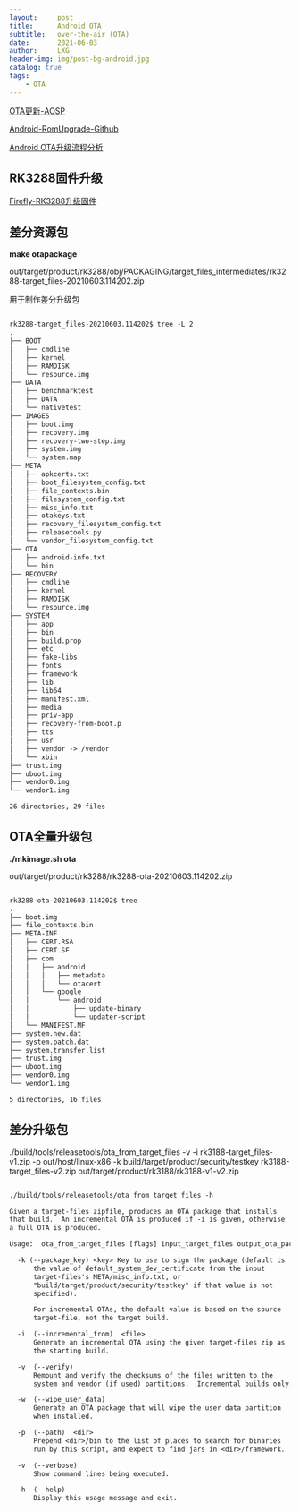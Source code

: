 ```yaml
---
layout:     post
title:      Android OTA
subtitle:   over-the-air (OTA)
date:       2021-06-03
author:     LXG
header-img: img/post-bg-android.jpg
catalog: true
tags:
    - OTA
---
```


[OTA更新-AOSP](https://source.android.google.cn/devices/tech/ota?hl=zh-cn)

[Android-RomUpgrade-Github](https://github.com/aystshen/Android-RomUpgrade)

[Android OTA升级流程分析](https://skytoby.github.io/2019/Android%20OTA%E5%8D%87%E7%BA%A7%E6%B5%81%E7%A8%8B%E5%88%86%E6%9E%90/)

## RK3288固件升级

[Firefly-RK3288升级固件](https://wiki.t-firefly.com/zh_CN/Firefly-RK3288/upgrade_firmware.html)

## 差分资源包

**make otapackage**

out/target/product/rk3288/obj/PACKAGING/target_files_intermediates/rk3288-target_files-20210603.114202.zip

用于制作差分升级包

```txt

rk3288-target_files-20210603.114202$ tree -L 2
.
├── BOOT
│   ├── cmdline
│   ├── kernel
│   ├── RAMDISK
│   └── resource.img
├── DATA
│   ├── benchmarktest
│   ├── DATA
│   └── nativetest
├── IMAGES
│   ├── boot.img
│   ├── recovery.img
│   ├── recovery-two-step.img
│   ├── system.img
│   └── system.map
├── META
│   ├── apkcerts.txt
│   ├── boot_filesystem_config.txt
│   ├── file_contexts.bin
│   ├── filesystem_config.txt
│   ├── misc_info.txt
│   ├── otakeys.txt
│   ├── recovery_filesystem_config.txt
│   ├── releasetools.py
│   └── vendor_filesystem_config.txt
├── OTA
│   ├── android-info.txt
│   └── bin
├── RECOVERY
│   ├── cmdline
│   ├── kernel
│   ├── RAMDISK
│   └── resource.img
├── SYSTEM
│   ├── app
│   ├── bin
│   ├── build.prop
│   ├── etc
│   ├── fake-libs
│   ├── fonts
│   ├── framework
│   ├── lib
│   ├── lib64
│   ├── manifest.xml
│   ├── media
│   ├── priv-app
│   ├── recovery-from-boot.p
│   ├── tts
│   ├── usr
│   ├── vendor -> /vendor
│   └── xbin
├── trust.img
├── uboot.img
├── vendor0.img
└── vendor1.img

26 directories, 29 files

```

## OTA全量升级包

**./mkimage.sh ota**

out/target/product/rk3288/rk3288-ota-20210603.114202.zip

```txt

rk3288-ota-20210603.114202$ tree
.
├── boot.img
├── file_contexts.bin
├── META-INF
│   ├── CERT.RSA
│   ├── CERT.SF
│   ├── com
│   │   ├── android
│   │   │   ├── metadata
│   │   │   └── otacert
│   │   └── google
│   │       └── android
│   │           ├── update-binary
│   │           └── updater-script
│   └── MANIFEST.MF
├── system.new.dat
├── system.patch.dat
├── system.transfer.list
├── trust.img
├── uboot.img
├── vendor0.img
└── vendor1.img

5 directories, 16 files

```

## 差分升级包

./build/tools/releasetools/ota_from_target_files -v -i rk3188-target_files-v1.zip -p out/host/linux-x86 -k build/target/product/security/testkey rk3188-target_files-v2.zip out/target/product/rk3188/rk3188-v1-v2.zip

```txt

./build/tools/releasetools/ota_from_target_files -h

Given a target-files zipfile, produces an OTA package that installs
that build.  An incremental OTA is produced if -i is given, otherwise
a full OTA is produced.

Usage:  ota_from_target_files [flags] input_target_files output_ota_package

  -k (--package_key) <key> Key to use to sign the package (default is
      the value of default_system_dev_certificate from the input
      target-files's META/misc_info.txt, or
      "build/target/product/security/testkey" if that value is not
      specified).

      For incremental OTAs, the default value is based on the source
      target-file, not the target build.

  -i  (--incremental_from)  <file>
      Generate an incremental OTA using the given target-files zip as
      the starting build.

  -v  (--verify)
      Remount and verify the checksums of the files written to the
      system and vendor (if used) partitions.  Incremental builds only.

  -w  (--wipe_user_data)
      Generate an OTA package that will wipe the user data partition
      when installed.

  -p  (--path)  <dir>
      Prepend <dir>/bin to the list of places to search for binaries
      run by this script, and expect to find jars in <dir>/framework.

  -v  (--verbose)
      Show command lines being executed.

  -h  (--help)
      Display this usage message and exit.

```

